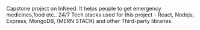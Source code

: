 Capstone project on InNeed.
It helps people to get emergency medicines,food etc.. 24/7 
Tech stacks used for this project -  React, Nodejs, Express, MongoDB, (MERN STACK) and other Third-party libraries.